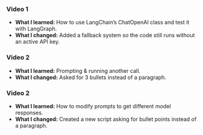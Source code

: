 ### Video 1
- **What I learned:** How to use LangChain’s ChatOpenAI class and test it with LangGraph.
- **What I changed:** Added a fallback system so the code still runs without an active API key.

### Video 2
- **What I learned:** Prompting & running another call.
- **What I changed:** Asked for 3 bullets instead of a paragraph.

### Video 2
- **What I learned:** How to modify prompts to get different model responses.
- **What I changed:** Created a new script asking for bullet points instead of a paragraph.
